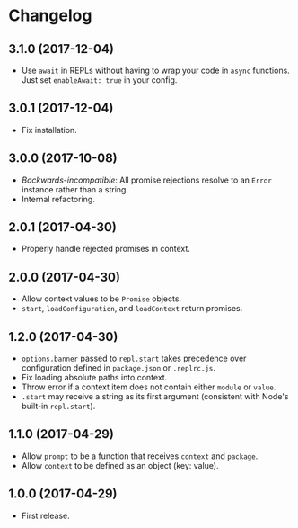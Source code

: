# Changelog

## 3.1.0 (2017-12-04)

* Use `await` in REPLs without having to wrap your code in `async`
functions. Just set `enableAwait: true` in your config.

## 3.0.1 (2017-12-04)

* Fix installation.

## 3.0.0 (2017-10-08)

* *Backwards-incompatible*: All promise rejections resolve to an `Error`
instance rather than a string.
* Internal refactoring.

## 2.0.1 (2017-04-30)

* Properly handle rejected promises in context.

## 2.0.0 (2017-04-30)

* Allow context values to be `Promise` objects.
* `start`, `loadConfiguration`, and `loadContext` return promises.

## 1.2.0 (2017-04-30)

* `options.banner` passed to `repl.start` takes precedence over configuration defined in `package.json` or `.replrc.js`.
* Fix loading absolute paths into context.
* Throw error if a context item does not contain either `module` or `value`.
* `.start` may receive a string as its first argument (consistent with Node's built-in `repl.start`).

## 1.1.0 (2017-04-29)

* Allow `prompt` to be a function that receives `context` and `package`.
* Allow `context` to be defined as an object (key: value).

## 1.0.0 (2017-04-29)

* First release.
